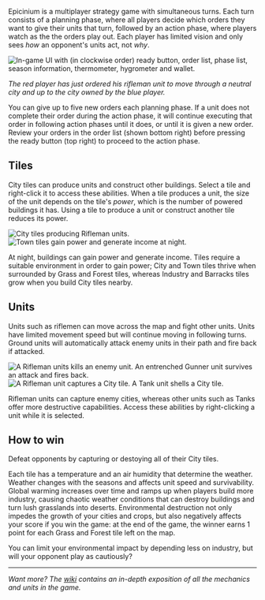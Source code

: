 Epicinium is a multiplayer strategy game with simultaneous turns.
Each turn consists of a planning phase, where all players decide which orders they want to give their units that turn,
followed by an action phase, where players watch as the the orders play out.
Each player has limited vision and only sees *how* an opponent's units act, not *why*.

![In-game UI with (in clockwise order) ready button, order list, phase list, season information, thermometer, hygrometer and wallet.](https://imgur.com/MWDTvM7.png "In-game UI with (in clockwise order) ready button, order list, phase list, season information, thermometer, hygrometer and wallet.")

*The red player has just ordered his rifleman unit to move through a neutral city and up to the city owned by the blue player.*

You can give up to five new orders each planning phase.
If a unit does not complete their order during the action phase, it will continue executing that order in following action phases until it does,
or until it is given a new order.
Review your orders in the order list (shown bottom right) before pressing the ready button (top right) to proceed to the action phase.

## Tiles

City tiles can produce units and construct other buildings.
Select a tile and right-click it to access these abilities.
When a tile produces a unit, the size of the unit depends on the tile's *power*, which is the number of powered buildings it has.
Using a tile to produce a unit or construct another tile reduces its power.

![City tiles producing Rifleman units.](https://i.imgur.com/TpSUSDw.gif "City tiles producing Rifleman units.")
![Town tiles gain power and generate income at night.](https://i.imgur.com/GkemBqL.gif "Town tiles gain power and generate income at night.")

At night, buildings can gain power and generate income.
Tiles require a suitable environment in order to gain power; City and Town tiles thrive when surrounded by Grass and Forest tiles, whereas Industry and Barracks tiles grow when you build City tiles nearby.

## Units

Units such as riflemen can move across the map and fight other units.
Units have limited movement speed but will continue moving in following turns.
Ground units will automatically attack enemy units in their path
and fire back if attacked.

![A Rifleman units kills an enemy unit. An entrenched Gunner unit survives an attack and fires back.](https://i.imgur.com/bPG7YBf.gif "A Rifleman units kills an enemy unit. An entrenched Gunner unit survives an attack and fires back.")
![A Rifleman unit captures a City tile. A Tank unit shells a City tile.](https://i.imgur.com/yLk1rIA.gif "A Rifleman unit captures a City tile. A Tank unit shells a City tile.")

Rifleman units can capture enemy cities,
whereas other units such as Tanks offer more destructive capabilities.
Access these abilities by right-clicking a unit while it is selected.

## How to win

Defeat opponents by capturing or destoying all of their City tiles.

Each tile has a temperature and an air humidity that determine the weather.
Weather changes with the seasons and affects unit speed and survivability.
Global warming increases over time and ramps up when players build more industry, causing chaotic weather conditions
that can destroy buildings and turn lush grasslands into deserts.
Environmental destruction not only impedes the growth of your cities and crops,
but also negatively affects your score if you win the game:
at the end of the game, the winner earns 1 point for each Grass and Forest tile left on the map.

You can limit your environmental impact by depending less on industry, but will your opponent play as cautiously?

---

*Want more?*
*The [wiki](https://github.com/SLiV9/epicinium/wiki) contains an in-depth exposition of all the mechanics and units in the game.*

